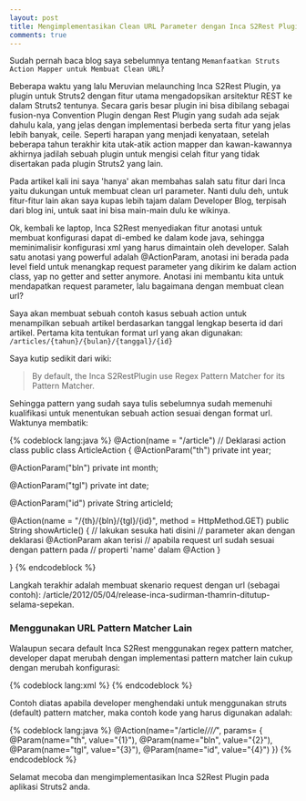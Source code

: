 ```yaml
---
layout: post
title: Mengimplementasikan Clean URL Parameter dengan Inca S2Rest Plugin
comments: true
---
```

Sudah pernah baca blog saya sebelumnya tentang ```Memanfaatkan Struts Action Mapper untuk Membuat Clean URL?```

Beberapa waktu yang lalu Meruvian melaunching Inca S2Rest Plugin, ya plugin untuk Struts2 dengan fitur utama mengadopsikan arsitektur REST ke dalam Struts2 tentunya. Secara garis besar plugin ini bisa dibilang sebagai fusion-nya Convention Plugin dengan Rest Plugin yang sudah ada sejak dahulu kala, yang jelas dengan implementasi berbeda serta fitur yang jelas lebih banyak, ceile. Seperti harapan yang menjadi kenyataan, setelah beberapa tahun terakhir kita utak-atik action mapper dan kawan-kawannya akhirnya jadilah sebuah plugin untuk mengisi celah fitur yang tidak disertakan pada plugin Struts2 yang lain.

Pada artikel kali ini saya 'hanya' akan membahas salah satu fitur dari Inca yaitu dukungan untuk membuat clean url parameter. Nanti dulu deh, untuk fitur-fitur lain akan saya kupas lebih tajam dalam Developer Blog, terpisah dari blog ini, untuk saat ini bisa main-main dulu ke wikinya.

Ok, kembali ke laptop, Inca S2Rest menyediakan fitur anotasi untuk membuat konfigurasi dapat di-embed ke dalam kode java, sehingga meminimalisir konfigurasi xml yang harus dimaintain oleh developer. Salah satu anotasi yang powerful adalah @ActionParam, anotasi ini berada pada level field untuk menangkap request parameter yang dikirim ke dalam action class, yap no getter and setter anymore. Anotasi ini membantu kita untuk mendapatkan request parameter, lalu bagaimana dengan membuat clean url?

Saya akan membuat sebuah contoh kasus sebuah action untuk menampilkan sebuah artikel berdasarkan tanggal lengkap beserta id dari artikel. Pertama kita tentukan format url yang akan digunakan: ```/articles/{tahun}/{bulan}/{tanggal}/{id}```

Saya kutip sedikit dari wiki:

> By default, the Inca S2RestPlugin use Regex Pattern Matcher for its Pattern Matcher.

Sehingga pattern yang sudah saya tulis sebelumnya sudah memenuhi kualifikasi untuk menentukan sebuah action sesuai dengan format url. Waktunya membatik:

{% codeblock lang:java %}
@Action(name = "/article") // Deklarasi action class
public class ArticleAction {
  @ActionParam("th")
  private int year;

  @ActionParam("bln")
  private int month;

  @ActionParam("tgl")
  private int date;

  @ActionParam("id")
  private String articleId;

  @Action(name = "/{th}/{bln}/{tgl}/{id}", method = HttpMethod.GET)
  public String showArticle() {
  // lakukan sesuka hati disini
  // parameter akan dengan deklarasi @ActionParam akan terisi
  // apabila request url sudah sesuai dengan pattern pada
  // properti 'name' dalam @Action
  }

}
{% endcodeblock %}

Langkah terakhir adalah membuat skenario request dengan url (sebagai contoh): /article/2012/05/04/release-inca-sudirman-thamrin-ditutup-selama-sepekan.

### Menggunakan URL Pattern Matcher Lain
Walaupun secara default Inca S2Rest menggunakan regex pattern matcher, developer dapat merubah dengan implementasi pattern matcher lain cukup dengan merubah konfigurasi:

{% codeblock lang:xml %}
<constant name="struts.patternMatcher" value="struts" />
{% endcodeblock %}

Contoh diatas apabila developer menghendaki untuk menggunakan struts (default) pattern matcher, maka contoh kode yang harus digunakan adalah:

{% codeblock lang:java %}
@Action(name="/article/*/*/*/*", params= {
  @Param(name="th", value="{1}"),
  @Param(name="bln", value="{2}"),
  @Param(name="tgl", value="{3}"),
  @Param(name="id", value="{4}")
})
{% endcodeblock %}

Selamat mecoba dan mengimplementasikan Inca S2Rest Plugin pada aplikasi Struts2 anda.
